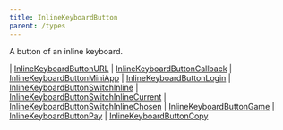 ```yaml
---
title: InlineKeyboardButton
parent: /types
---
```


A button of an inline keyboard.

<div class="font-mono whitespace-pre"><span class="opacity-50">|</span> <a href="/gh/types/inlinekeyboardbuttonurl"  >InlineKeyboardButtonURL</a>
<span class="opacity-50">|</span> <a href="/gh/types/inlinekeyboardbuttoncallback"  >InlineKeyboardButtonCallback</a>
<span class="opacity-50">|</span> <a href="/gh/types/inlinekeyboardbuttonminiapp"  >InlineKeyboardButtonMiniApp</a>
<span class="opacity-50">|</span> <a href="/gh/types/inlinekeyboardbuttonlogin"  >InlineKeyboardButtonLogin</a>
<span class="opacity-50">|</span> <a href="/gh/types/inlinekeyboardbuttonswitchinline"  >InlineKeyboardButtonSwitchInline</a>
<span class="opacity-50">|</span> <a href="/gh/types/inlinekeyboardbuttonswitchinlinecurrent"  >InlineKeyboardButtonSwitchInlineCurrent</a>
<span class="opacity-50">|</span> <a href="/gh/types/inlinekeyboardbuttonswitchinlinechosen"  >InlineKeyboardButtonSwitchInlineChosen</a>
<span class="opacity-50">|</span> <a href="/gh/types/inlinekeyboardbuttongame"  >InlineKeyboardButtonGame</a>
<span class="opacity-50">|</span> <a href="/gh/types/inlinekeyboardbuttonpay"  >InlineKeyboardButtonPay</a>
<span class="opacity-50">|</span> <a href="/gh/types/inlinekeyboardbuttoncopy"  >InlineKeyboardButtonCopy</a></div>

